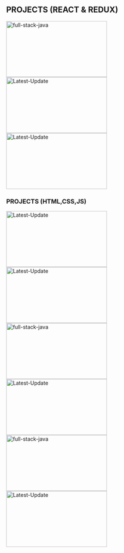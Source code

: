 ## PROJECTS (REACT & REDUX)
<a href="https://github.com/ranjeetdakshvanshi"><img alt="full-stack-java"  width="270px" height="150px"  src="https://github.com/user-attachments/assets/fdf9b817-8ff8-4566-8c24-886fa99e5830"/></a> 
<a href="#"><img alt="Latest-Update"  width="270px" height="150px"    src="https://github.com/user-attachments/assets/d2ca104c-238e-4d1d-baf4-6cc8cf2de795" /></a>
<a href="#"><img alt="Latest-Update"  width="270px" height="150px"    src="https://github.com/user-attachments/assets/8f8b4181-ef47-4233-b6a4-da5a6712f1d2" /></a>

### PROJECTS (HTML,CSS,JS)
  <a href="#"><img alt="Latest-Update" width="270px" height="150px"    src="https://github.com/user-attachments/assets/3ee3927a-49d2-4096-9a71-a2a29f1b44cd" /></a>
  <a href="#"><img alt="Latest-Update"  width="270px" height="150px"   src="https://github.com/user-attachments/assets/3461e7f3-95e1-4c92-8ebc-91e66fb8b587" /></a>
  <a href="#"><img alt="full-stack-java" width="270px" height="150px"  src="https://github.com/user-attachments/assets/188041a6-75ca-43fc-a478-9b99ac108525"/></a>
  <a href="#"><img alt="Latest-Update" width="270px" height="150px" src="https://github.com/user-attachments/assets/39d2f259-0000-455c-8e61-3a356ad79222" /></a>
  <a href="#"><img alt="full-stack-java" width="270px" height="150px"  src="https://github.com/user-attachments/assets/9d929be5-bf23-49d6-afd0-b9ffc3353ee5"/></a> 
  <a href="#"><img alt="Latest-Update"  width="270px" height="150px"  src="https://github.com/user-attachments/assets/dbe4486f-854a-493d-b1a5-778bf4e1f1af" /></a>
  
  
 
